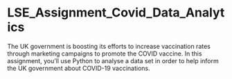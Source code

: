 # LSE_Assignment_Covid_Data_Analytics
The UK government is boosting its efforts to increase vaccination rates through marketing campaigns to promote the COVID vaccine. In this assignment, you’ll use Python to analyse a data set in order to help inform the UK government about COVID-19 vaccinations.
